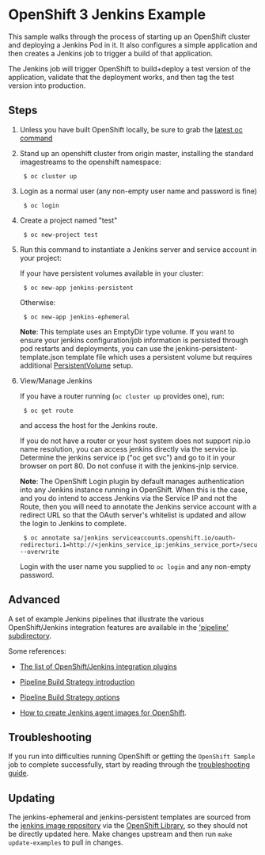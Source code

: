 OpenShift 3 Jenkins Example
=========================
This sample walks through the process of starting up an OpenShift cluster and deploying a Jenkins Pod in it.
It also configures a simple application and then creates a Jenkins job to trigger a build of that application.

The Jenkins job will trigger OpenShift to build+deploy a test version of the application, validate that
the deployment works, and then tag the test version into production.

Steps
-----

1. Unless you have built OpenShift locally, be sure  to grab the [latest oc command](https://github.com/openshift/origin/releases/latest)

1. Stand up an openshift cluster from origin master, installing the standard imagestreams to the openshift namespace:

        $ oc cluster up

1. Login as a normal user (any non-empty user name and password is fine)

        $ oc login

1. Create a project  named "test"

        $ oc new-project test

1. Run this command to instantiate a Jenkins server and service account in your project:

    If your have persistent volumes available in your cluster:

        $ oc new-app jenkins-persistent

    Otherwise:

        $ oc new-app jenkins-ephemeral

    **Note**: This template uses an EmptyDir type volume.  If you want to ensure your jenkins configuration/job information is persisted through pod restarts and deployments, you can use the jenkins-persistent-template.json template file which uses a persistent volume but requires additional [PersistentVolume](https://docs.openshift.org/latest/install_config/persistent_storage/persistent_storage_nfs.html) setup.  
    
1. View/Manage Jenkins

    If you have a router running (`oc cluster up` provides one), run:

        $ oc get route

    and access the host for the Jenkins route.

    If you do not have a router or your host system does not support nip.io name resolution, you can access jenkins directly via the service ip.  Determine the jenkins service ip ("oc get svc") and go to it in your browser on port 80.  Do not confuse it with the jenkins-jnlp service.

    **Note**: The OpenShift Login plugin by default manages authentication into any Jenkins instance running in OpenShift.  When this is the case, and you do intend to access Jenkins via the Service IP and not the Route, then you will need to annotate the Jenkins service account with a redirect URL so that the OAuth server's whitelist is updated and allow the login to Jenkins to complete. 

        $ oc annotate sa/jenkins serviceaccounts.openshift.io/oauth-redirecturi.1=http://<jenkins_service_ip:jenkins_service_port>/securityRealm/finishLogin --overwrite
 
    Login with the user name you supplied to `oc login` and any non-empty password.


Advanced
-----

A set of example Jenkins pipelines that illustrate the various OpenShift/Jenkins integration features are available in the ['pipeline' subdirectory](pipeline).

Some references:

* [The list of OpenShift/Jenkins integration plugins](https://github.com/openshift/jenkins#plugins-focused-on-integration-with-openshift)

* [Pipeline Build Strategy introduction](https://docs.okd.io/latest/architecture/core_concepts/builds_and_image_streams.html#pipeline-build)

* [Pipeline Build Strategy options](https://docs.okd.io/latest/dev_guide/builds/build_strategies.html#pipeline-strategy-options)

* [How to create Jenkins agent images for OpenShift](https://docs.openshift.org/latest/using_images/other_images/jenkins.html#using-the-jenkins-kubernetes-plug-in-to-run-jobs).  


Troubleshooting
-----

If you run into difficulties running OpenShift or getting the `OpenShift Sample` job to complete successfully, start by reading through the [troubleshooting guide](https://github.com/openshift/origin/blob/master/docs/debugging-openshift.md).

Updating
-----

The jenkins-ephemeral and jenkins-persistent templates are sourced from the [jenkins image repository](https://github.com/openshift/jenkins) via the [OpenShift Library](https://github.com/openshift/library), so they should not be directly updated here.  Make changes upstream and then run `make update-examples` to pull in changes.
